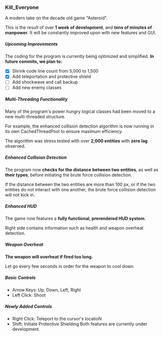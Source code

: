 ### Kill_Everyone
A modern take on the decade old game "Asteroid".

This is the result of over **1 week of development**,
and **tens of minutes of manpower**.
It will be constantly improved upon with new features and GUI.

##### Upcoming Improvements
The coding for the program is currently being optimized and simplified.
**In future commits, we plan to:**
- [x] Shrink code line count from 5,000 to 1,500
- [x] Add teleportation and protective shield
- [ ] Add shockwave and call backup
- [ ] Add new enemy classes

##### Multi-Threading Functionality
Many of the program's power hungry logical classes had been moved
to a new multi-threaded structure.

For example, the enhanced collision detection algorithm is now running 
in its own CachedThreadPool to ensure maximum efficiency.

The algorithm was stress tested with over **2,000 entities** with **zero lag**
observed.

##### Enhanced Collision Detection
The program now **checks for the distance between two entities**, as well as
**their types**, before initiating the brute force collision detection.

If the distance between the two entities are more than 100 px, or if
the two entities do not interact with one another, the brute force
collision detection will not kick in.

##### Enhanced HUD
The game now features a **fully functional, prerendered HUD system**.

Right side contains information such as health and weapon overheat detection.

##### Weapon Overheat
**The weapon will overheat if fired too long.**

Let go every few seconds in order for the weapon to cool down.

##### Basic Controls
* Arrow Keys: Up, Down, Left, Right
* Left Click: Shoot

##### Newly Added Controls
* Right Click: Teleport to the cursor's locatioN
* Shift: Initiate Protective Shielding
Both features are currently under development.
